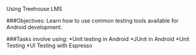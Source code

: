 Using Treehouse LMS

###Objectives:
Learn how to use common testing tools available for Android development.

###Tasks involve using:
*Unit testing in Android
*JUnit in Android
*Unit Testing
*UI Testing with Espresso
